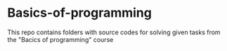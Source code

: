 # Basics-of-programming

This repo contains folders with source codes for solving given tasks from the "Bacics of programming" course 

